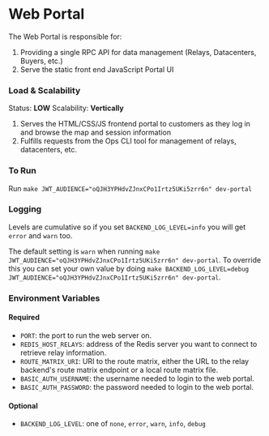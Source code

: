 # Web Portal

The Web Portal is responsible for:

1. Providing a single RPC API for data management (Relays, Datacenters, Buyers, etc.)
2. Serve the static front end JavaScript Portal UI

### Load & Scalability

Status: **LOW**
Scalability: **Vertically**

1. Serves the HTML/CSS/JS frontend portal to customers as they log in and browse the map and session information
2. Fulfills requests from the Ops CLI tool for management of relays, datacenters, etc.

### To Run

Run `make JWT_AUDIENCE="oQJH3YPHdvZJnxCPo1Irtz5UKi5zrr6n" dev-portal`

### Logging

Levels are cumulative so if you set `BACKEND_LOG_LEVEL=info` you will get `error` and `warn` too.

The default setting is `warn` when running `make JWT_AUDIENCE="oQJH3YPHdvZJnxCPo1Irtz5UKi5zrr6n" dev-portal`. To override this you can set your own value by doing `make BACKEND_LOG_LEVEL=debug JWT_AUDIENCE="oQJH3YPHdvZJnxCPo1Irtz5UKi5zrr6n" dev-portal`.

### Environment Variables

#### Required

- `PORT`: the port to run the web server on.
- `REDIS_HOST_RELAYS`: address of the Redis server you want to connect to retrieve relay information.
- `ROUTE_MATRIX_URI`: URI to the route matrix, either the URL to the relay backend's route matrix endpoint or a local route matrix file.
- `BASIC_AUTH_USERNAME`: the username needed to login to the web portal.
- `BASIC_AUTH_PASSWORD`: the password needed to login to the web portal.

#### Optional

- `BACKEND_LOG_LEVEL`: one of `none`, `error`, `warn`, `info`, `debug`
